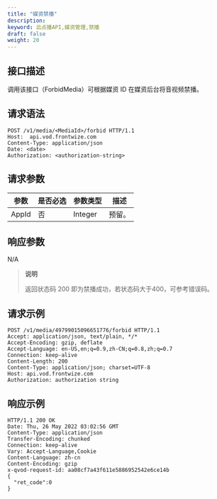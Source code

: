 ```yaml
---
title: "媒资禁播"
description: 
keyword: 云点播API,媒资管理,禁播
draft: false
weight: 20
---
```


## 接口描述

调用该接口（ForbidMedia）可根据媒资 ID 在媒资后台将音视频禁播。

## 请求语法

```
POST /v1/media/<MediaId>/forbid HTTP/1.1
Host:  api.vod.frontwize.com
Content-Type: application/json
Date: <date>
Authorization: <authorization-string>
```

## 请求参数

| 参数  | 是否必选 | 参数类型 | 描述   |
| ----- | -------- | -------- | ------ |
| AppId | 否       | Integer  | 预留。 |



## 响应参数

N/A

> **说明**
>
> 返回状态码 200 即为禁播成功，若状态码大于400，可参考错误码。

## 请求示例

```
POST /v1/media/49799015096651776/forbid HTTP/1.1
Accept: application/json, text/plain, */*
Accept-Encoding: gzip, deflate
Accept-Language: en-US,en;q=0.9,zh-CN;q=0.8,zh;q=0.7
Connection: keep-alive
Content-Length: 200
Content-Type: application/json; charset=UTF-8
Host: api.vod.frontwize.com
Authorization: authorization string
```

## 响应示例

```
HTTP/1.1 200 OK
Date: Thu, 26 May 2022 03:02:56 GMT
Content-Type: application/json
Transfer-Encoding: chunked
Connection: keep-alive
Vary: Accept-Language,Cookie
Content-Language: zh-cn
Content-Encoding: gzip
x-qvod-request-id: aa08cf7a43f611e5886952542e6ce14b
{
  "ret_code":0
}
```
